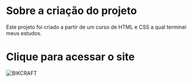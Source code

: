 # Sobre a criação do projeto
Este projeto foi criado a partir de um curso de HTML e CSS a qual terminei meus estudos.
# Clique para acessar o site
![BIKCRAFT](https://img.shields.io/badge/BIKCRAFT-FFBB00?style=for-the-badge)
